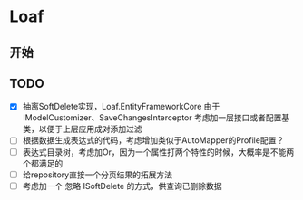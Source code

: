 # Loaf

## 开始 

## TODO
- [x] 抽离SoftDelete实现，Loaf.EntityFrameworkCore 由于 IModelCustomizer、SaveChangesInterceptor 考虑加一层接口或者配置基类，以便于上层应用成对添加过滤
- [ ] 根据数据生成表达式的代码，考虑增加类似于AutoMapper的Profile配置？
- [ ] 表达式目录树，考虑加Or，因为一个属性打两个特性的时候，大概率是不能两个都满足的
- [ ] 给repository直接一个分页结果的拓展方法
- [ ] 考虑加一个 忽略 ISoftDelete 的方式，供查询已删除数据